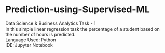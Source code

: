 # Prediction-using-Supervised-ML  
Data Science & Business Analytics Task - 1  
In this simple linear regression task the percentage of a student based on the number of hours is predicted.  
Language Used: Python  
IDE: Jupyter Notebook  

